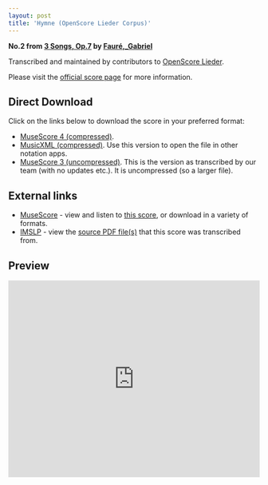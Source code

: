 ```yaml
---
layout: post
title: 'Hymne (OpenScore Lieder Corpus)'
---
```


__No.2 from [3 Songs, Op.7](https://fourscoreandmore.org/openscore/lieder/Faur%C3%A9,_Gabriel/3_Songs,_Op.7/) by [Fauré,_Gabriel](https://fourscoreandmore.org/openscore/lieder/Faur%C3%A9,_Gabriel)__

Transcribed and maintained by contributors to [OpenScore Lieder].

Please visit the [official score page] for more information.

[official score page]: https://musescore.com/openscore-lieder-corpus/scores/6772652
[OpenScore Lieder]: https://musescore.com/openscore-lieder-corpus

## Direct Download

Click on the links below to download the score in your preferred format:
- [MuseScore 4 (compressed)](https://fourscoreandmore.org/openscore/lieder/Faur%C3%A9,_Gabriel/3_Songs,_Op.7/2_Hymne.mscz).
- [MusicXML (compressed)](https://fourscoreandmore.org/openscore/lieder/Faur%C3%A9,_Gabriel/3_Songs,_Op.7/2_Hymne.mxl). Use this version to open the file in other notation apps.
- [MuseScore 3 (uncompressed)](https://raw.githubusercontent.com/OpenScore/Lieder/refs/heads/main/scores/Faur%C3%A9,_Gabriel/3_Songs,_Op.7/2_Hymne/lc6772652.mscx). This is the version as transcribed by our team (with no updates etc.). It is uncompressed (so a larger file).

## External links

- [MuseScore] - view and listen to [this score][MuseScore], or download in a variety of formats.
- [IMSLP] - view the [source PDF file(s)][IMSLP] that this score was transcribed from.

[MuseScore]: https://musescore.com/score/6772652
[IMSLP]: https://imslp.org/wiki/Special:ReverseLookup/24050

## Preview

<iframe width="100%" height="394" src="https://musescore.com/openscore-lieder-corpus/scores/6772652/embed" frameborder="0" allowfullscreen allow="autoplay; fullscreen"></iframe>
